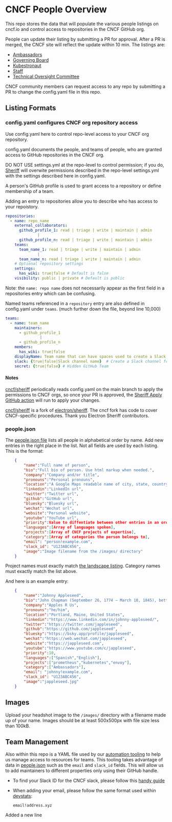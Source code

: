 # CNCF People Overview

This repo stores the data that will populate the various people listings on cncf.io and control access to repositories in the CNCF GitHub org.

People can update their listing by submitting a PR for approval. After a PR is merged, the CNCF site will reflect the update within 10 min. The listings are:

- [Ambassadors](https://www.cncf.io/people/ambassadors/)
- [Governing Board](https://www.cncf.io/people/governing-board/)
- [Kubestronaut](https://www.cncf.io/training/kubestronaut/)
- [Staff](https://www.cncf.io/people/staff/)
- [Technical Oversight Committee](https://www.cncf.io/people/technical-oversight-committee/)

CNCF community members can request access to any repo by submitting a PR to change the config.yaml file in this repo.

## Listing Formats

### config.yaml configures CNCF org repository access

Use config.yaml here to control repo-level access to your CNCF org repository.

config.yaml documents the people, and teams of people, who are granted access to GitHub repositories in the CNCF org.

DO NOT USE settings.yml at the repo-level to control permission; if you do, [Sheriff](#notes) will overwite permissions described in the repo-level settings.yml with the settings described here in config.yaml.

A person's GitHub profile is used to grant access to a repository or define membership of a team.

Adding an entry to repositories allow you to describe who has access to your repoistory.

```yaml
repositories:
  - name: repo_name
    external_collaborators:
      github_profile_1: read | triage | write | maintain | admin
              |
      github_profile_n: read | triage | write | maintain | admin
    teams:
      team_name_1: read | triage | write | maintain | admin
              |
      team_name_n: read | triage | write | maintain | admin
    # Optional repository settings
    settings:
      has_wiki: true|false # Default is false
    visibility: public | private # Default is public
```

Note: the ```name: repo name``` does not necessarily appear as the first field in a repositories entry which can be confusing.

 Named teams referenced in a ```repository``` entry are also defined in config.yaml under ```teams```. (much further down the file, beyond line 10,000)

```yaml
teams:
  - name: team_name
    maintainers:
      - github_profile_1
               |
      - github_profile_n
    members:
      has_wiki: true|false
    displayName: Team name that can have spaces used to create a Slack Channel
    slack: {true|false|Slack channel name}  # Create a Slack channel for this team
    secret: {true|false} # Hidden GitHub Team
```

#### Notes

[cncf/sheriff](https://github.com/cncf/sheriff) periodically reads config.yaml on the main branch to apply the permissions to CNCF orgs, so once your PR is approved, the [Sheriff Apply GitHub action](https://github.com/cncf/people/actions/workflows/apply.yml ) will run to apply your changes.

[cncf/sheriff](https://github.com/cncf/sheriff) is a fork of [electron/sheriff](https://github.com/electron/sheriff). The cncf fork has code to cover CNCF-specific procedures. Thank you Electron Sheriff contributors.

### people.json

The [people.json file](https://github.com/cncf/people/blob/main/people.json) lists all people in alphabetical order by name.  Add new entries in the right place in the list.  Not all fields are used by each listing.  This is the format:

```json
    {
        "name":"Full name of person",
        "bio":"Full bio of person. Use html markup when needed.",
        "company":"Company and/or title",
        "pronouns":"Personal pronouns",
        "location":"A Google Maps readable name of city, state, country",
        "linkedin":"LinkedIn url",
        "twitter":"Twitter url",
        "github":"GitHub url",
        "bluesky":"Bluesky url",
        "wechat":"Wechat url",
        "website":"Personal website",
        "youtube":"YouTube url",
        "priority":Value to diffentiate between other entries in an ordered list; omit this entry in most cases,
        "languages":[Array of languages spoken],
        "projects":[Array of CNCF projects of expertise],
        "category":[Array of categories the person belongs to],
        "email": "person!example.com",
        "slack_id": "U123ABC456",
        "image":"Image filename from the /images/ directory"
    }
```

Project names must exactly match [the landscape listing](https://landscape.cncf.io/card-mode?project=hosted).  Category names must exactly match the list above.

And here is an example entry:

```json
    {
        "name":"Johnny Appleseed",
        "bio":"John Chapman (September 26, 1774 – March 18, 1845), better known as Johnny Appleseed, was an American pioneer nurseryman who introduced apple trees to large parts of <a href='https://en.wikipedia.org/wiki/Pennsylvania'>Pennsylvania</a>, Ohio, Indiana, Illinois and Ontario, as well as the northern counties of present-day West Virginia.",
        "company":"Apples R Us",
        "pronouns":"he/him",
        "location":"Portland, Maine, United States",
        "linkedin":"https://www.linkedin.com/in/johnny-appleseed/",
        "twitter":"https://twitter.com/jappleseed",
        "github":"https://github.com/jappleseed",
        "bluesky":"https://bsky.app/profile/jappleseed",
        "wechat":"https://web.wechat.com/jappleseed",
        "website":"https://jappleseed.com",
        "youtube":"https://www.youtube.com/c/jappleseed",
        "priority":10,
        "languages":["Spanish","English"],
        "projects":["prometheus","kubernetes","envoy"],
        "category":["Ambassadors"],
        "email": "johnny!example.com",
        "slack_id": "U123ABC456",
        "image":"jappleseed.jpg"
    }
```

## Images

Upload your headshot image to the `/images/` directory with a filename made up of your name.  Images should be at least 500x500px with file size less than 100kB.

## Team Management

Also within this repo is a YAML file used by our [automation tooling](https://github.com/electron/sheriff) to help us manage access to resources for teams. This tooling takes advantage of data in [people.json](people.json) such as the `email` and `slack_id` fields. This will allow us to add maintainers to different properties only using their GitHub handle.

- To find your Slack ID for the CNCF slack, please follow this [handy guide](https://moshfeu.medium.com/how-to-find-my-member-id-in-slack-workspace-d4bba942e38c)

- When adding your email, please follow the same format used within [devstats](https://github.com/cncf/devstats):

  ```shell
  email!address.xyz
  ```
Added a new line
